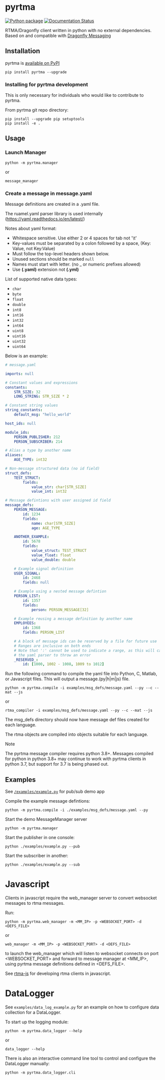 # pyrtma

[![Python package](https://github.com/pitt-rnel/pyrtma/actions/workflows/python-package.yml/badge.svg)](https://github.com/pitt-rnel/pyrtma/actions/workflows/python-package.yml)
[![Documentation Status](https://readthedocs.org/projects/pyrtma/badge/?version=latest)](https://pyrtma.readthedocs.io/en/latest/?badge=latest)

RTMA/Dragonfly client written in python with no external dependencies. Based on and compatible with [Dragonfly Messaging](https://github.com/pitt-rnel/rnel_dragonfly)

## Installation

pyrtma is [available on PyPI](https://pypi.org/project/pyrtma/)

```shell
pip install pyrtma --upgrade
```

### Installing for pyrtma development

This is only necessary for individuals who would like to contribute to pyrtma.

From pyrtma git repo directory:
```shell
pip install --upgrade pip setuptools
pip install -e .
```

## Usage

### Launch Manager

```shell
python -m pyrtma.manager
```
or
```shell
message_manager
```

### Create a message in message.yaml

Message definitions are created in a .yaml file.

The ruamel.yaml parser library is used internally (<https://yaml.readthedocs.io/en/latest/>)

Notes about yaml format:

- Whitespace sensitive. Use either 2 or 4 spaces for tab not '\t'
- Key-values must be separated by a colon followed by a space, (Key: Value, not Key:Value)
- Must follow the top-level headers shown below.
- Unused sections should be marked `null`
- Names must start with letter. (no _ or numeric prefixes allowed)
- Use **(.yaml)** extension not **(.yml)**

List of supported native data types:

- `char`
- `byte`
- `float`
- `double`
- `int8`
- `int16`
- `int32`
- `int64`
- `uint8`
- `uint16`
- `uint32`
- `uint64`

Below is an example:

```yaml
# message.yaml

imports: null

# Constant values and expressions
constants: 
    STR_SIZE: 32
    LONG_STRING: STR_SIZE * 2

# Constant string values
string_constants:
    default_msg: "hello_world"

host_ids: null

module_ids:
    PERSON_PUBLISHER: 212
    PERSON_SUBSCRIBER: 214

# Alias a type by another name
aliases:
    AGE_TYPE: int32

# Non-message structured data (no id field)
struct_defs:
    TEST_STRUCT:
        fields:
            value_str: char[STR_SIZE]
            value_int: int32

# Message defintions with user assigned id field
message_defs:
    PERSON_MESSAGE:
        id: 1234
        fields:
            name: char[STR_SIZE]
            age: AGE_TYPE

    ANOTHER_EXAMPLE:
        id: 5678
        fields:
            value_struct: TEST_STRUCT
            value_float: float
            value_double: double

    # Example signal definition
    USER_SIGNAL:
        id: 2468
        fields: null

    # Example using a nested message defintion 
    PERSON_LIST:
        id: 1357
        fields:
            person: PERSON_MESSAGE[32]

    # Example reusing a message definition by another name
    EMPLOYEES:
        id: 1368
        fields: PERSON_LIST

    # A block of message ids can be reserved by a file for future use
    # Ranges are inclusive on both ends
    # Note that ':' cannot be used to indicate a range, as this will cause
    # the yaml parser to throw an error
    _RESERVED_:
        id: [1000, 1002 - 1008, 1009 to 1012]
```

Run the following command to compile the yaml file into Python, C, Matlab, or Javascript files. This will output a message.(py|h|m|js) file.

```shell
python -m pyrtma.compile -i examples/msg_defs/message.yaml --py --c --mat --js
```
or
```shell
rtma_compiler -i examples/msg_defs/message.yaml --py --c --mat --js
```

The msg_defs directory should now have message def files created for each language.

The rtma objects are compiled into objects suitable for each language.

>[!NOTE]
>The pyrtma message compiler requires python 3.8+. Messages compiled for python in python 3.8+ may continue to work with pyrtma clients in python 3.7, but support for 3.7 is being phased out.

## Examples

See [`/examples/example.py`](https://github.com/pitt-rnel/pyrtma/blob/master/examples/example.py) for pub/sub demo app

Compile the example message defintions:

```shell
python -m pyrtma.compile -i ./examples/msg_defs/message.yaml --py
```

Start the demo MessageManager server

```shell
python -m pyrtma.manager
```

Start the publisher in one console:

```shell
python ./examples/example.py --pub
```

Start the subscriber in another:

```shell
python ./examples/example.py --sub
```

# Javascript
Clients in javascript require the web_manager server to convert websocket messages to rtma messages.

Run:
```shell 
python -m pyrtma.web_manager -m <MM_IP> -p <WEBSOCKET_PORT> -d <DEFS_FILE>
```
or
```shell 
web_manager -m <MM_IP> -p <WEBSOCKET_PORT> -d <DEFS_FILE>
```
to launch the web_manager which will listen to websocket connects on port <WEBSOCKET_PORT> and forward to message manager at <MM_IP>, using pyrtma message definitions defined in <DEFS_FILE>.

See [rtma-js](https://github.com/pitt-rnel/rtma-js) for developing rtma clients in javascript.

# DataLogger

See `examples/data_log_example.py` for an example on how to configure data collection for a DataLogger.

To start up the logging module:
```shell
python -m pyrtma.data_logger --help
```

or

```shell
data_logger --help
```

There is also an interactive command line tool to control and configure the DataLogger manually:

```shell
python -m pyrtma.data_logger.cli
```